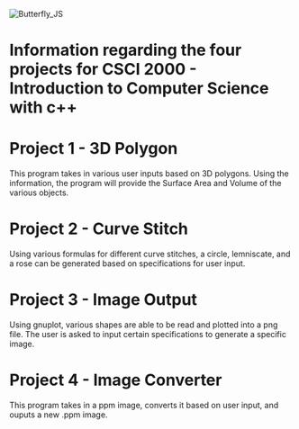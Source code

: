 ![Butterfly_JS](https://user-images.githubusercontent.com/51432157/116315815-aae44c00-a776-11eb-97ae-0d288dff98ad.png)
# Information regarding the four projects for CSCI 2000 - Introduction to Computer Science with c++

# Project 1 - 3D Polygon
This program takes in various user inputs based on 3D polygons. Using the information, the program will provide the Surface Area and Volume of the various objects.

# Project 2 - Curve Stitch
Using various formulas for different curve stitches, a circle, lemniscate, and a rose can be generated based on specifications for user input.

# Project 3 - Image Output
Using gnuplot, various shapes are able to be read and plotted into a png file. The user is asked to input certain specifications to generate a specific image.

# Project 4 - Image Converter
This program takes in a ppm image, converts it based on user input, and ouputs a new .ppm image.
